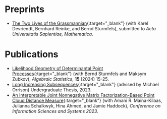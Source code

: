 # Preprints
* [The Two Lives of the Grassmannian](https://arxiv.org/pdf/2401.03684.pdf){:target="_blank"} (with Karel Devriendt, Bernhard Reinke, and Bernd Sturmfels), submitted to *Acta Universitatis Sapientiae, Mathematica*.

# Publications
* [Likelihood Geometry of Determinantal Point Processes](https://arxiv.org/pdf/2307.13486.pdf){:target="_blank"}
(with Bernd Sturmfels and Maksym Zubkov), *Algebraic Statistics*, **15** (2024) 15-25.
* [Long Increasing Subsequences](https://scholarship.claremont.edu/cgi/viewcontent.cgi?article=1274&context=hmc_theses){:target="_blank"} (advised by Michael Orrison) Undergraduate Thesis, 2023.
* [An Interpretable Joint Nonnegative Matrix Factorization-Based Point Cloud Distance Measure](https://arxiv.org/pdf/2207.05112.pdf){:target="_blank"} (with Amani R. Maina-Kilaas, Julianna Schalkwyk, Hina Ahmed, and Jamie Haddock), *Conference on Information Sciences and Systems 2023*.